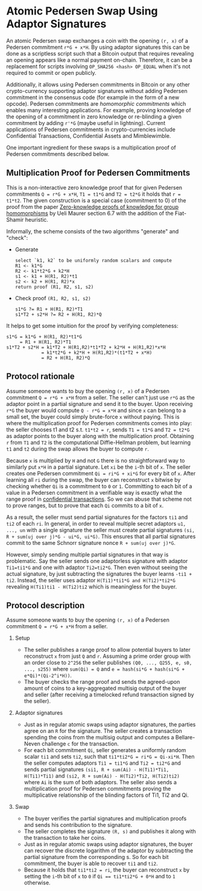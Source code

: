 Atomic Pedersen Swap Using Adaptor Signatures
===

An atomic Pedersen swap exchanges a coin with the opening `(r, x)` of a
Pedersen commitment `r*G + x*H`. By using adaptor signatures this can be done
as a scriptless script such that a Bitcoin output that requires revealing an
opening appears like a normal payment on-chain. Therefore, it can be a
replacement for scripts involving `OP_SHA256 <hash> OP_EQUAL` when it's not
required to commit or open publicly.

Additionally, it allows using Pedersen commitments in Bitcoin or any other
crypto-currency supporting adaptor signatures without adding Pedersen
commitment in the consensus code (for example in the form of a new opcode).
Pedersen commitments are *homomorphic commitments* which enables many
interesting applications. For example, proving knowledge of the opening of a
commitment in zero knowledge or re-blinding a given commitment by adding `r'*G`
(maybe useful in lightning). Current applications of Pedersen commitments in
crypto-currencies include Confidential Transactions, Confidential Assets and
Mimblewimble.

One important ingredient for these swaps is a multiplication proof of Pedersen
commitments described below.


Multiplication Proof for Pedersen Commitments
---
This is a non-interactive zero knowledge proof that for given Pedersen
commitments `Q = r*G + x*H`, `T1 = t1*G` and `T2 = t2*G` it holds that `r =
t1*t2`. The given construction is a special case (commitment to 0) of the proof
from the paper [Zero-knowledge proofs of knowledge for group
homomorphisms](https://www.crypto.ethz.ch/teaching/lectures/KP19/papers/Maurer15.pdf)
by Ueli Maurer section 6.7 with the addition of the Fiat-Shamir heuristic.

Informally, the scheme consists of the two algorithms "generate" and "check":

* Generate
  ```
  select `k1, k2` to be uniformly random scalars and compute
  R1 <- k1*G
  R2 <- k1*t2*G + k2*H
  s1 <- k1 + H(R1, R2)*t1
  s2 <- k2 + H(R1, R2)*x
  return proof (R1, R2, s1, s2)
  ```

* Check proof `(R1, R2, s1, s2)`
  ```
  s1*G ?= R1 + H(R1, R2)*T1
  s1*T2 + s2*H ?= R2 + H(R1, R2)*Q
  ```

It helps to get some intuition for the proof by verifying completeness:
```
s1*G = k1*G + H(R1, R2)*t1*G
     = R1 + H(R1, R2)*T1
s1*T2 + s2*H = k1*T2 + H(R1,R2)*t1*T2 + k2*H + H(R1,R2)*x*H
             = k1*t2*G + k2*H + H(R1,R2)*(t1*T2 + x*H)
             = R2 + H(R1, R2)*Q
```


Protocol rationale
---
Assume someone wants to buy the opening `(r, x)` of a Pedersen commitment `Q =
r*G + x*H` from a seller. The seller can't just use `r*G` as the adaptor
point in a partial signature and send it to the buyer. Upon receiving `r*G`
the buyer would compute `Q - r*G = x*H` and since `x` can belong to a small
set, the buyer could simply brute-force `x` without paying.
This is where the multiplication proof for Pedersen commitments comes into
play: the seller chooses t1 and t2 s.t. `t1*t2 = r`, sends `T1 = t1*G` and
`T2 = t2*G` as adaptor points to the buyer along with the multiplication
proof. Obtaining `r` from `T1` and `T2` is the computational Diffie-Hellman
problem, but learning `t1` and `t2` during the swap allows the buyer to compute
`r`.

Because `x` is multiplied by `H` and not `G` there is no straightforward way to
similarly put `x*H` in a partial signature. Let `xi` be the `i`-th bit of `x`.
The seller creates one Pedersen commitment `Qi = ri*G + xi*G` for every bit of
`x`. After learning all `ri` during the swap, the buyer can reconstruct `x`
bitwise by checking whether `Qi` is a commitment to `0` or `1`. Committing to
each bit of a value in a Pedersen commitment in a verifiable way is exactly
what the range proof in [confidential
transactions](https://people.xiph.org/~greg/confidential_values.txt). So we
can abuse that scheme not to prove ranges, but to prove that each `Qi` commits
to a bit of `x`.

As a result, the seller must send partial signatures for the factors `ti1`
and `ti2` of each `ri`. In general, in order to reveal multiple secret adaptors
`u1, ..., un` with a single signature the seller must create partial
signatures `(si, R + sum(uj over j)*G - ui*G, ui*G)`. This ensures that all
partial signatures commit to the same Schnorr signature nonce `R + sum(uj
over j)*G`.

However, simply sending multiple partial signatures in that way is problematic.
Say the seller sends one adaptorless signature with adaptor `Ti1=ti1*G` and one with
adaptor `Ti2=ti2*G`. Then even without seeing the actual signature, by just
subtracting the signatures the buyer learns `-ti1 + ti2`. Instead, the seller
uses adaptor `H(Ti1)*ti1*G and H(Ti2)*ti2*G` revealing `H(Ti1)ti1 - H(Ti2)ti2`
which is meaningless for the buyer.


Protocol description
---
Assume someone wants to buy the opening `(r, x)` of a Pedersen commitment `Q =
r*G + x*H` from a seller.

1. Setup

    * The seller publishes a range proof to allow potential buyers to later
      reconstruct `x` from just `Q` and `r`. Assuming a prime order group with
      an order close to `2^256` the seller publishes `(Q0, ..., Q255, e, s0,
      ..., s255)` where `sum(Qi) = Q` and `e = hash(si*G + hash(si*G +
      e*Qi)*(Qi-2^i*H))`.
    * The buyer checks the range proof and sends the agreed-upon amount of
      coins to a key-aggregated multisig output of the buyer and seller (after
      receiving a timelocked refund transaction signed by the seller).
2. Adaptor signatures

    * Just as in regular atomic swaps using adaptor signatures, the parties
      agree on an `R` for the signature. The seller creates a transaction
      spending the coins from the multisig output and computes a Bellare-Neven
      challenge `c` for the transaction.
    * For each bit commitment `Qi`, seller generates a uniformly random scalar
      `ti1` and sets `ti2`, such that `ti1*ti2*G = ri*G = Qi-xi*H`. Then the
      seller computes adaptors `Ti1 = ti1*G` and `Ti2 = ti2*G` and sends
      partial signatures `(si1, R + sum(Ai) - H(Ti1)*Ti1, H(Ti1)*Ti1)` and
      `(si2, R + sum(Ai) - H(Ti2)*Ti2, H(Ti2)ti2)` where `Ai` is the sum of
      both adaptors.  The seller also sends a multiplication proof for Pedersen
      commitments proving the multiplicative relationship of the blinding
      factors of Ti1, Ti2 and Qi.
3. Swap

    * The buyer verifies the partial signatures and multiplication proofs and
      sends his contribution to the signature.
    * The seller completes the signature `(R, s)` and publishes it along with
      the transaction to take her coins.
    * Just as in regular atomic swaps using adaptor signatures, the buyer can
      recover the discrete logarithm of the adaptor by subtracting
      the partial signature from the corresponding s. So for each bit commitment, the
      buyer is able to recover `ti1` and `ti2`.
    * Because it holds that `ti1*ti2 = ri`, the buyer can reconstruct `x` by
      setting the `i`-th bit of `x` to `0` if `Qi == ti1*ti2*G + 0*H` and to
      `1` otherwise.
